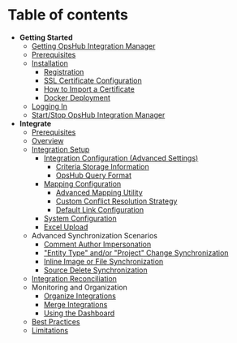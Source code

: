 # Table of contents

* **Getting Started**
   * [Getting OpsHub Integration Manager](docs/getting-started/download.md)
   * [Prerequisites](docs/getting-started/prerequisites.md)
   * [Installation](docs/getting-started/installation.md)
      * [Registration](docs/getting-started/registration.md)
      * [SSL Certificate Configuration](docs/getting-started/ssl-certificate-configuration.md)
      * [How to Import a Certificate](docs/getting-started/how-to-import-a-certificate.md) 
      * [Docker Deployment](docs/getting-started/docker/docker.md)
  * [Logging In](docs/getting-started/logging-in.md)
  * [Start/Stop OpsHub Integration Manager](docs/getting-started/start-or-stop-service.md)
*  **Integrate**
    * [Prerequisites](docs/integrate/integration-prerequisites.md)
    * [Overview](docs/integrate/overview-of-integration.md)
    * [Integration Setup](docs/integrate/configure-integrations.md)
      * [Integration Configuration (Advanced Settings)](docs/integrate/integration-configuration.md)
        * [Criteria Storage Information](docs/integrate/criteria-information-storage.md)
        * [OpsHub Query Format](opshub-query-format.md)
      * [Mapping Configuration](docs/integrate/mapping-configuration.md)
        * [Advanced Mapping Utility](docs/integrate/advance-mapping-utility.md)
        * [Custom Conflict Resolution Strategy](docs/integrate/custom-conflict-resolution-strategy.md)
        * [Default Link Configuration](docs/integrate/default-link-settings.md)
      * [System Configuration](docs/integrate/system-configuration.md)
      * [Excel Upload](docs/integrate/excel-upload.md)
    * Advanced Synchronization Scenarios
      * [Comment Author Impersonation](docs/integrate/comment-author-impersonation.md)
      * ["Entity Type" and/or "Project" Change Synchronization](docs/integrate/entity-move-synchronization.md)
      * [Inline Image or File Synchronization](docs/integrate/inline-image-sync-behaviour.md)
      * [Source Delete Synchronization](docs/integrate/source-delete-synchronization.md)
    * [Integration Reconciliation](docs/integrate/reconcile.md)
    * Monitoring and Organization
      * [Organize Integrations](docs/integrate/folder-management.md)
      * [Merge Integrations](docs/integrate/merge.md)
      * [Using the Dashboard](docs/integrate/dashboards.md)
    * [Best Practices](docs/integrate/best-practises.md)
    * [Limitations](docs/integrate/limitations.md)

     
